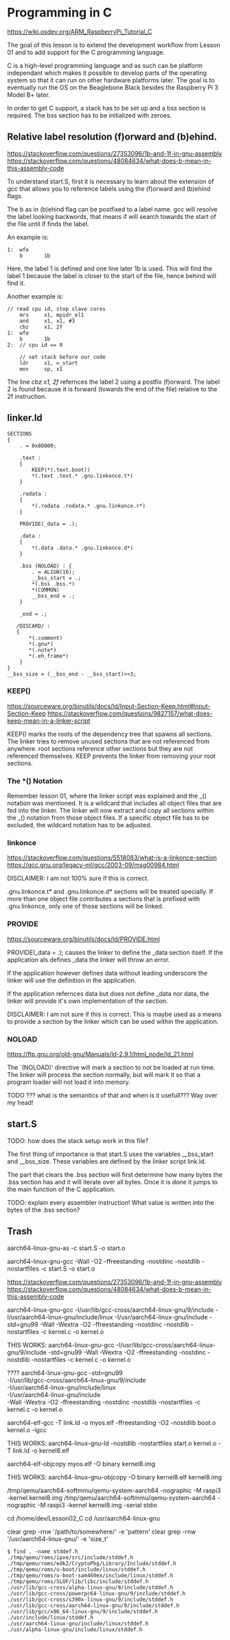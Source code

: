 # Programming in C

https://wiki.osdev.org/ARM_RaspberryPi_Tutorial_C

The goal of this lesson is to extend the development workflow from Lesson 01 and to add
support for the C programming language.

C is a high-level programming language and as such can be platform independant which makes
it possible to develop parts of the operating system so that it can run on other
hardware platforms later. The goal is to eventually run the OS on the Beaglebone Black besides the
Raspberry Pi 3 Model B+ later.

In order to get C support, a stack has to be set up and a bss section is required. The bss
section has to be initialized with zeroes.

## Relative label resolution (f)orward and (b)ehind.

https://stackoverflow.com/questions/27353096/1b-and-1f-in-gnu-assembly
https://stackoverflow.com/questions/48084634/what-does-b-mean-in-this-assembly-code

To understand start.S, first it is necessary to learn about the extension of gcc that allows
you to reference labels using the (f)orward and (b)ehind flags.

The b as in (b)ehind flag can be postfixed to a label name. gcc will resolve the label looking
backwords, that means if will search towards the start of the file until if finds the label.

An example is:

```
1:  wfe
    b       1b
```

Here, the label 1 is defined and one line later 1b is used. This will find the label 1
because the label is closer to the start of the file, hence behind will find it.

Another example is:

```
// read cpu id, stop slave cores
    mrs     x1, mpidr_el1
    and     x1, x1, #3
    cbz     x1, 2f
1:  wfe
    b       1b
2:  // cpu id == 0

    // set stack before our code
    ldr     x1, =_start
    mov     sp, x1
```

The line _cbz x1, 2f_ refernces the label 2 using a postfix (f)orward.
The label 2 is found because it is forward (towards the end of the file) relative
to the 2f instruction.

## linker.ld

```
SECTIONS
{
    . = 0x80000;

    .text :
    {
        KEEP(*(.text.boot))
        *(.text .text.* .gnu.linkonce.t*)
    }

    .rodata :
    {
        *(.rodata .rodata.* .gnu.linkonce.r*)
    }

    PROVIDE(_data = .);

    .data :
    {
        *(.data .data.* .gnu.linkonce.d*)
    }

    .bss (NOLOAD) : {
        . = ALIGN(16);
        __bss_start = .;
        *(.bss .bss.*)
        *(COMMON)
        __bss_end = .;
    }

    _end = .;

   /DISCARD/ :
   {
       *(.comment)
       *(.gnu*)
       *(.note*)
       *(.eh_frame*)
    }
}
__bss_size = (__bss_end - __bss_start)>>3;
```

### KEEP()

https://sourceware.org/binutils/docs/ld/Input-Section-Keep.html#Input-Section-Keep
https://stackoverflow.com/questions/9827157/what-does-keep-mean-in-a-linker-script

KEEP() marks the roots of the dependency tree that spawns all sections. The linker tries
to remove unused sections that are not referenced from anywhere. root sections reference
other sections but they are not referenced themselves. KEEP prevents the linker from
removing your root sections.

### The \*() Notation

Remember lesson 01, where the linker script was explained and the _() notation was mentioned.
It is a wildcard that includes all object files that are fed into the linker. The linker will
now extract and copy all sections within the _() notation from those object files. If a specific
object file has to be excluded, the wildcard notation has to be adjusted.

### linkonce

https://stackoverflow.com/questions/5518083/what-is-a-linkonce-section
https://gcc.gnu.org/legacy-ml/gcc/2003-09/msg00984.html

DISCLAIMER: I am not 100% sure if this is correct.

.gnu.linkonce.t* and .gnu.linkonce.d* sections will be treated specially. If more than one
object file contributes a sections that is prefixed with .gnu.linkonce, only one of those
sections will be linked.

### PROVIDE

https://sourceware.org/binutils/docs/ld/PROVIDE.html

PROVIDE(\_data = .); causes the linker to define the \_data section itself. If the application als defines
\_data the linker will throw an error.

If the application however defines data without leading underscore the linker will use the definition
in the application.

If the application refernces data but does not define \_data nor data, the linker will provide it's own
implementation of the section.

DISCLAIMER: I am not sure if this is correct.
This is maybe used as a means to provide a section by the linker which can be used within the application.

### NOLOAD

https://ftp.gnu.org/old-gnu/Manuals/ld-2.9.1/html_node/ld_21.html

The `(NOLOAD)' directive will mark a section to not be loaded at run time. The linker will process the section normally, but will mark it so that a program loader will not load it into memory.

TODO ??? what is the semantics of that and when is it usefull??? Way over my head!

## start.S

TODO: how does the stack setup work in this file?

The first thing of importance is that start.S uses the variables \_\_bss_start and \_\_bss_size.
These variables are defined by the linker script link.ld.

The part that clears the .bss section will first determine how many bytes the .bss section has and
it will iterate over all bytes. Once it is done it jumps to the main function of the C application.

TODO: explain every assembler instruction! What value is written into the bytes of the .bss section?

## Trash

aarch64-linux-gnu-as -c start.S -o start.o

aarch64-linux-gnu-gcc -Wall -O2 -ffreestanding -nostdinc -nostdlib -nostartfiles -c start.S -o start.o

https://stackoverflow.com/questions/27353096/1b-and-1f-in-gnu-assembly
https://stackoverflow.com/questions/48084634/what-does-b-mean-in-this-assembly-code

aarch64-linux-gnu-gcc -I/usr/lib/gcc-cross/aarch64-linux-gnu/9/include -I/usr/aarch64-linux-gnu/include/linux -I/usr/aarch64-linux-gnu/include -std=gnu99 -Wall -Wextra -O2 -ffreestanding -nostdinc -nostdlib -nostartfiles -c kernel.c -o kernel.o

THIS WORKS:
aarch64-linux-gnu-gcc -I/usr/lib/gcc-cross/aarch64-linux-gnu/9/include -std=gnu99 -Wall -Wextra -O2 -ffreestanding -nostdinc -nostdlib -nostartfiles -c kernel.c -o kernel.o

????
aarch64-linux-gnu-gcc -std=gnu99 \
-I/usr/lib/gcc-cross/aarch64-linux-gnu/9/include \
-I/usr/aarch64-linux-gnu/include/linux \
-I/usr/aarch64-linux-gnu/include \
-Wall -Wextra -O2 -ffreestanding -nostdinc -nostdlib -nostartfiles -c kernel.c -o kernel.o

aarch64-elf-gcc -T link.ld -o myos.elf -ffreestanding -O2 -nostdlib boot.o kernel.o -lgcc

THIS WORKS:
aarch64-linux-gnu-ld -nostdlib -nostartfiles start.o kernel.o -T link.ld -o kernel8.elf

aarch64-elf-objcopy myos.elf -O binary kernel8.img

THIS WORKS:
aarch64-linux-gnu-objcopy -O binary kernel8.elf kernel8.img

/tmp/qemu/aarch64-softmmu/qemu-system-aarch64 -nographic -M raspi3 -kernel kernel8.img
/tmp/qemu/aarch64-softmmu/qemu-system-aarch64 -nographic -M raspi3 -kernel kernel8.img -serial stdio

cd /home/dev/Lesson02_C
cd /usr/aarch64-linux-gnu

clear
grep -rnw '/path/to/somewhere/' -e 'pattern'
clear
grep -rnw '/usr/aarch64-linux-gnu/' -e 'size_t'

```
$ find . -name stddef.h
./tmp/qemu/roms/ipxe/src/include/stddef.h
./tmp/qemu/roms/edk2/CryptoPkg/Library/Include/stddef.h
./tmp/qemu/roms/u-boot/include/linux/stddef.h
./tmp/qemu/roms/u-boot-sam460ex/include/linux/stddef.h
./tmp/qemu/roms/SLOF/lib/libc/include/stddef.h
./usr/lib/gcc-cross/alpha-linux-gnu/9/include/stddef.h
./usr/lib/gcc-cross/powerpc64-linux-gnu/9/include/stddef.h
./usr/lib/gcc-cross/s390x-linux-gnu/9/include/stddef.h
./usr/lib/gcc-cross/aarch64-linux-gnu/9/include/stddef.h
./usr/lib/gcc/x86_64-linux-gnu/9/include/stddef.h
./usr/include/linux/stddef.h
./usr/aarch64-linux-gnu/include/linux/stddef.h
./usr/alpha-linux-gnu/include/linux/stddef.h
```
